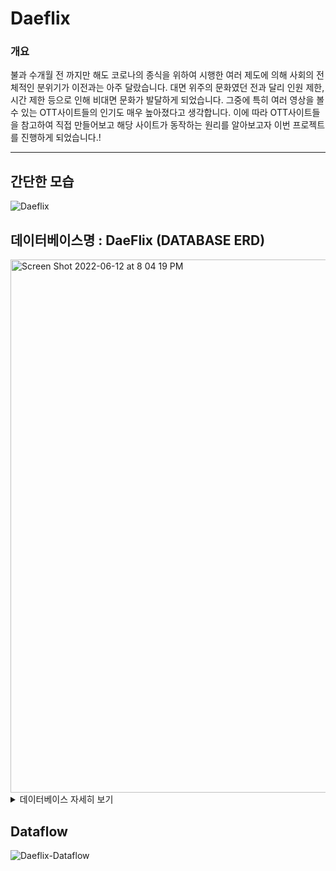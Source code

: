 # Daeflix

### 개요

불과 수개월 전 까지만 해도 코로나의 종식을 위하여 시행한 여러 제도에 의해 사회의 전체적인 분위기가 이전과는 아주 달랐습니다. 
대면 위주의 문화였던 전과 달리 인원 제한, 시간 제한 등으로 인해 비대면 문화가 발달하게 되었습니다. 그중에 특히 여러 영상을 볼 수 있는 OTT사이트들의 인기도 매우 높아졌다고 생각합니다. 이에 따라 OTT사이트들을 참고하여 직접 만들어보고 해당 사이트가 동작하는 원리를 알아보고자 이번 프로젝트를 진행하게 되었습니다.!

---

## 간단한 모습
![Daeflix](https://user-images.githubusercontent.com/90144041/173825544-a48a0ddc-91ea-4f0c-a322-7a7f5d327eea.gif)




## 데이터베이스명 : DaeFlix (DATABASE ERD)
<img width="853" alt="Screen Shot 2022-06-12 at 8 04 19 PM" src="https://user-images.githubusercontent.com/90144041/173230114-be20a5f2-291f-41a7-8068-f61822c6c7a1.png">
<details><summary>데이터베이스 자세히 보기</summary>
  
  ### user 테이블 - 유저의 정보를 담는 테이블
  <details><summary>user 테이블 자세히 보기</summary>

  - email (PrimaryKey) - 유저의 이메일

  - membership - 유저가 가입한 멤버십의 종류 ex) 베이직, 스탠다드, 프리미엄

  - nickName - 유저의 닉네임

  - password - 유저의 비밀번호

  - phoneNum - 유저의 휴대전화 번호 

  </details>

  ### paymentInfo 테이블 - 결제정보를 담는 테이블 / 이메일을 기준으로 해당 유저의 결제 정보를 담음.
  <details><summary>paymentInfo 테이블 자세히 보기</summary>

  - email (PrimaryKey) - 유저의 이메일

  - cardNum - 카드번호

  - name - 이름

  - dateOfBirth - 생일

  </details>

  ### membership 테이블 - 멤버십의 정보를 담는 테이블
  <details><summary>membership 테이블 자세히 보기</summary>

  - membershipName (PrimaryKey) - 멤버십의 이름 ex) 베이직

  - monthlyFee - 월별 요금 ex) 9,500원 

  - quality - 영상의 질 ex) 좋음.

  - displayResolution - 영상의 해상도 ex) 4K+HDR

  - devices - 사용가능한 기기의 개수

  </details>

  ### VideoInfo 테이블 - 영상의 정보를 담는 테이블
  <details><summary>VideoInfo 테이블 자세히 보기</summary>

  - title (PrimaryKey) - 영상의 제목

  - genre - 영상의 장르

  - time - 영상의 상영시간

  - actors - 영상에 나오는 배우들

  - openingDate - 개봉일자

  - summary - 줄거리

  - video - 영상의 소스코드(유튜브 예고편 영상의 Id)

  - preview - 미리보기 (네이버 영화에 있는 포스터 이미지의 주소)

  </details>
  
</details>

## Dataflow
![Daeflix-Dataflow](https://user-images.githubusercontent.com/90144041/173826226-4af91693-10d4-48bc-ab2b-6459dfd24668.png)

